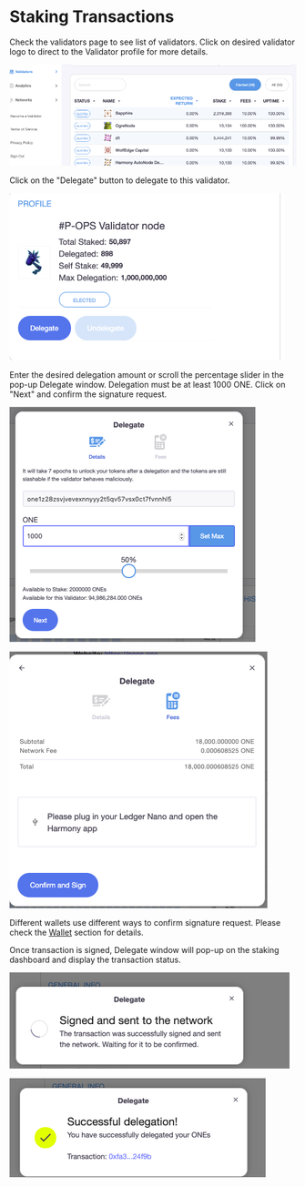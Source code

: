 # Staking Transactions

Check the validators page to see list of validators. Click on desired validator logo to direct to the Validator profile for more details.

![](../../.gitbook/assets/image%20%2861%29.png)

Click on the "Delegate" button to delegate to this validator.

![](../../.gitbook/assets/image%20%287%29.png)

Enter the desired delegation amount or scroll the percentage slider in the pop-up Delegate window. Delegation must be at least 1000 ONE. Click on "Next" and confirm the signature request.

![](../../.gitbook/assets/image%20%2829%29.png)

![](../../.gitbook/assets/image%20%2821%29.png)

Different wallets use different ways to confirm signature request. Please check the [Wallet](https://app.gitbook.com/@harmony-one/s/home/~/drafts/-M7F2-rR3OLvk7_5kftG/wallets) section for details.

Once transaction is signed, Delegate window will pop-up on the staking dashboard and display the transaction status.

![](../../.gitbook/assets/image%20%28165%29.png)

![](../../.gitbook/assets/image%20%2811%29.png)



